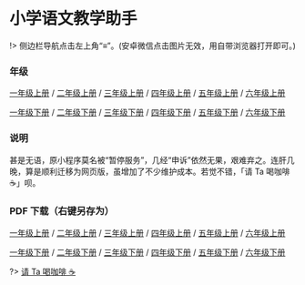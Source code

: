 # 小学语文教学助手

!> 侧边栏导航点击左上角“≡”。(安卓微信点击图片无效，用自带浏览器打开即可。)

### 年级

[一年级上册](/1a.md) / [二年级上册](/2a.md) / [三年级上册](/3a.md) / [四年级上册](/4a.md) / [五年级上册](/5a.md) / [六年级上册](/6a.md)

[一年级下册](/1b.md) / [二年级下册](/2b.md) / [三年级下册](/3b.md) / [四年级下册](/4b.md) / [五年级下册](/5b.md) / [六年级下册](/6b.md)

### 说明

甚是无语，原小程序莫名被“暂停服务”，几经“申诉”依然无果，艰难弃之。连肝几晚，算是顺利迁移为网页版，虽增加了不少维护成本。若觉不错，「请 Ta 喝咖啡 ☕️」呗。

### PDF 下载（右键另存为）

[一年级上册](https://r2-ndr.ykt.cbern.com.cn/edu_product/esp/assets_document/1c73b348-e8b6-47d6-84b0-6dbacbe28268.pkg/pdf.pdf) / [二年级上册](https://r1-ndr.ykt.cbern.com.cn/edu_product/esp/assets_document/2ce8f153-7bff-4c97-b6db-9aac414fea19.pkg/pdf.pdf) / [三年级上册](https://r3-ndr.ykt.cbern.com.cn/edu_product/esp/assets_document/837f368e-fd4e-404a-ae3f-342d75bc0227.pkg/pdf.pdf) / [四年级上册](https://r1-ndr.ykt.cbern.com.cn/edu_product/esp/assets_document/5cd7e623-5c38-4602-871a-3fba8a551db2.pkg/pdf.pdf) / [五年级上册](https://r2-ndr.ykt.cbern.com.cn/edu_product/esp/assets_document/aabf2e4a-3ceb-4e86-8804-22c10223cc57.pkg/pdf.pdf) / [六年级上册](https://r3-ndr.ykt.cbern.com.cn/edu_product/esp/assets_document/2e3dc199-9c42-486b-bbee-7731bd0ee227.pkg/pdf.pdf)

[一年级下册](https://r1-ndr.ykt.cbern.com.cn/edu_product/esp/assets_document/b87e153f-a64c-451a-aa6c-6ed9ac7d6821.pkg/pdf.pdf) / [二年级下册](https://r2-ndr.ykt.cbern.com.cn/edu_product/esp/assets_document/0f93b83e-b3c2-4a5d-8acd-ea460ab962d4.pkg/pdf.pdf) / [三年级下册](https://r2-ndr.ykt.cbern.com.cn/edu_product/esp/assets_document/8e107655-5128-451f-84e5-d158725c537b.pkg/pdf.pdf) / [四年级下册](https://r1-ndr.ykt.cbern.com.cn/edu_product/esp/assets_document/53d6315e-5f90-42c4-904f-2d4e95fe99ed.pkg/pdf.pdf) / [五年级下册](https://r2-ndr.ykt.cbern.com.cn/edu_product/esp/assets_document/98172dc9-8fba-4da6-9fae-6a3d1166f038.pkg/pdf.pdf) / [六年级下册](https://r3-ndr.ykt.cbern.com.cn/edu_product/esp/assets_document/06422d77-21f1-45c3-b409-fa2947eee424.pkg/pdf.pdf)

?> <a class="zoom" href="https://cdn.edui.fun/images/pay.webp">请 Ta 喝咖啡 ☕️</a>